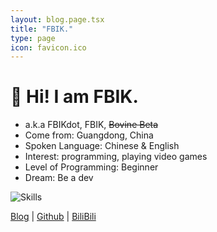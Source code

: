 ```yaml
---
layout: blog.page.tsx
title: "FBIK."
type: page
icon: favicon.ico
---
```


# 👋 Hi! I am FBIK.

- a.k.a FBIKdot, FBIK, ~~Bovine Beta~~
- Come from: Guangdong, China
- Spoken Language: Chinese & English
- Interest: programming, playing video games
- Level of Programming: Beginner
- Dream: Be a dev

![Skills](https://skillicons.dev/icons?i=js,ts,nodejs,deno,py)

[Blog](/blog) | [Github](https://github.com/FBIKdot) |
[BiliBili](https://space.bilibili.com/470453924)
